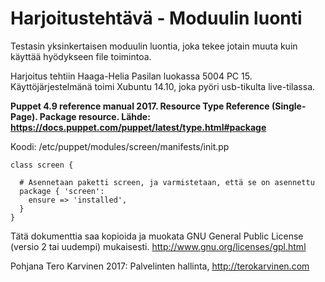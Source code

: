 # Harjoitustehtävä - Moduulin luonti

Testasin yksinkertaisen moduulin luontia, joka tekee jotain muuta kuin käyttää hyödykseen file toimintoa.

Harjoitus tehtiin Haaga-Helia Pasilan luokassa 5004 PC 15. Käyttöjärjestelmänä toimi Xubuntu 14.10, joka pyöri usb-tikulta live-tilassa.

**Puppet 4.9 reference manual 2017. Resource Type Reference (Single-Page). Package resource. Lähde: https://docs.puppet.com/puppet/latest/type.html#package**

Koodi: /etc/puppet/modules/screen/manifests/init.pp

```
class screen {

  # Asennetaan paketti screen, ja varmistetaan, että se on asennettu
  package { 'screen':
    ensure => 'installed',
  }
}
```

Tätä dokumenttia saa kopioida ja muokata GNU General Public License (versio 2 tai uudempi) mukaisesti. http://www.gnu.org/licenses/gpl.html

Pohjana Tero Karvinen 2017: Palvelinten hallinta, http://terokarvinen.com
